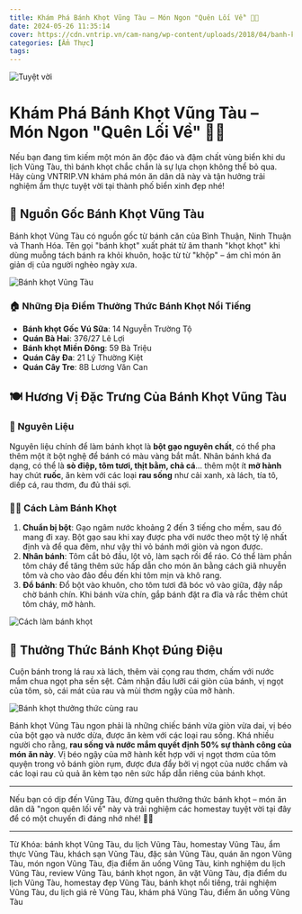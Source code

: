 ```yaml
---
title: Khám Phá Bánh Khọt Vũng Tàu – Món Ngon "Quên Lối Về" 🌊🍤
date: 2024-05-26 11:35:14
cover: https://cdn.vntrip.vn/cam-nang/wp-content/uploads/2018/04/banh-khot-vung-tau-7.jpg
categories: [Ẩm Thực]
tags:
---
```


![](https://cdn.vntrip.vn/cam-nang/wp-content/uploads/2018/04/banh-khot-vung-tau-7.jpg "Tuyệt vời")

# Khám Phá Bánh Khọt Vũng Tàu – Món Ngon "Quên Lối Về" 🌊🍤

Nếu bạn đang tìm kiếm một món ăn độc đáo và đậm chất vùng biển khi du lịch Vũng Tàu, thì bánh khọt chắc chắn là sự lựa chọn không thể bỏ qua. Hãy cùng VNTRIP.VN khám phá món ăn dân dã này và tận hưởng trải nghiệm ẩm thực tuyệt vời tại thành phố biển xinh đẹp nhé!

## 🌟 Nguồn Gốc Bánh Khọt Vũng Tàu

Bánh khọt Vũng Tàu có nguồn gốc từ bánh căn của Bình Thuận, Ninh Thuận và Thanh Hóa. Tên gọi "bánh khọt" xuất phát từ âm thanh "khọt khọt" khi dùng muỗng tách bánh ra khỏi khuôn, hoặc từ từ "khộp" – ám chỉ món ăn giản dị của người nghèo ngày xưa.

![Bánh khọt Vũng Tàu](https://www.huongnghiepaau.com/wp-content/uploads/2016/07/mon-banh-khot.jpg "Bánh khọt Vũng Tàu")

### 🏠 Những Địa Điểm Thưởng Thức Bánh Khọt Nổi Tiếng

- **Bánh khọt Gốc Vú Sữa**: 14 Nguyễn Trường Tộ
- **Quán Bà Hai**: 376/27 Lê Lợi
- **Bánh khọt Miền Đông**: 59 Bà Triệu
- **Quán Cây Đa**: 21 Lý Thường Kiệt
- **Quán Cây Tre**: 8B Lương Văn Can

## 🍽️ Hương Vị Đặc Trưng Của Bánh Khọt Vũng Tàu

### 🌾 Nguyên Liệu

Nguyên liệu chính để làm bánh khọt là **bột gạo nguyên chất**, có thể pha thêm một ít bột nghệ để bánh có màu vàng bắt mắt. Nhân bánh khá đa dạng, có thể là **sò điệp, tôm tươi, thịt bằm, chả cá**… thêm một ít **mỡ hành** hay chút **ruốc**, ăn kèm với các loại **rau sống** như cải xanh, xà lách, tía tô, diếp cá, rau thơm, đu đủ thái sợi.

### 🧑‍🍳 Cách Làm Bánh Khọt

1. **Chuẩn bị bột**: Gạo ngâm nước khoảng 2 đến 3 tiếng cho mềm, sau đó mang đi xay. Bột gạo sau khi xay được pha với nước theo một tỷ lệ nhất định và để qua đêm, như vậy thì vỏ bánh mới giòn và ngon được.
2. **Nhân bánh**: Tôm cắt bỏ đầu, lột vỏ, làm sạch rồi để ráo. Có thể làm phần tôm cháy để tăng thêm sức hấp dẫn cho món ăn bằng cách giã nhuyễn tôm và cho vào đảo đều đến khi tôm mịn và khô rang.
3. **Đổ bánh**: Đổ bột vào khuôn, cho tôm tươi đã bóc vỏ vào giữa, đậy nắp chờ bánh chín. Khi bánh vừa chín, gắp bánh đặt ra đĩa và rắc thêm chút tôm cháy, mỡ hành.

![Cách làm bánh khọt](https://www.btaskee.com/wp-content/uploads/2023/09/do-banh-khot-vung-tau.jpg "Cách làm bánh khọt")

## 🍃 Thưởng Thức Bánh Khọt Đúng Điệu

Cuộn bánh trong lá rau xà lách, thêm vài cọng rau thơm, chấm với nước mắm chua ngọt pha sền sệt. Cảm nhận đầu lưỡi cái giòn của bánh, vị ngọt của tôm, sò, cái mát của rau và mùi thơm ngậy của mỡ hành.

![Bánh khọt thưởng thức cùng rau](https://giavihanhphuc.com/files/folder_1278/images/banh-khot-kinh-doanh-NCK800.jpg "Bánh khọt thưởng thức cùng rau")

Bánh khọt Vũng Tàu ngon phải là những chiếc bánh vừa giòn vừa dai, vị béo của bột gạo và nước dừa, được ăn kèm với các loại rau sống. Khá nhiều người cho rằng, **rau sống và nước mắm quyết định 50% sự thành công của món ăn này**. Vị béo ngậy của mỡ hành kết hợp với vị ngọt thơm của tôm quyện trong vỏ bánh giòn rụm, được đưa đẩy bởi vị ngọt của nước chấm và các loại rau củ quả ăn kèm tạo nên sức hấp dẫn riêng của bánh khọt.

---

Nếu bạn có dịp đến Vũng Tàu, đừng quên thưởng thức bánh khọt – món ăn dân dã "ngon quên lối về" này và trải nghiệm các homestay tuyệt vời tại đây để có một chuyến đi đáng nhớ nhé! 🍤🌿

---

Từ Khóa: bánh khọt Vũng Tàu, du lịch Vũng Tàu, homestay Vũng Tàu, ẩm thực Vũng Tàu, khách sạn Vũng Tàu, đặc sản Vũng Tàu, quán ăn ngon Vũng Tàu, món ngon Vũng Tàu, địa điểm ăn uống Vũng Tàu, kinh nghiệm du lịch Vũng Tàu, review Vũng Tàu, bánh khọt ngon, ăn vặt Vũng Tàu, địa điểm du lịch Vũng Tàu, homestay đẹp Vũng Tàu, bánh khọt nổi tiếng, trải nghiệm Vũng Tàu, du lịch giá rẻ Vũng Tàu, khám phá Vũng Tàu, điểm ăn uống Vũng Tàu
